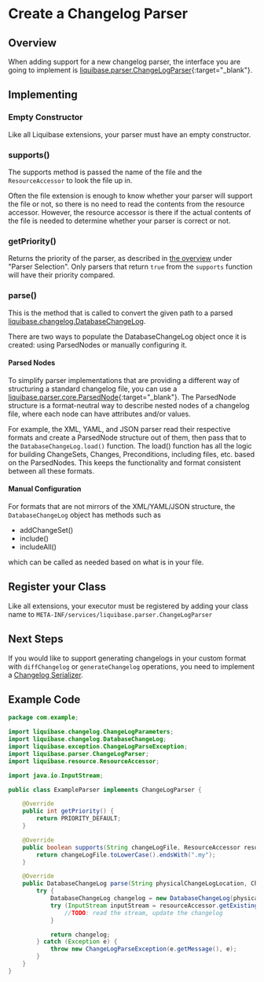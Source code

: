 # Create a Changelog Parser

## Overview

When adding support for a new changelog parser, the interface you are going to implement is [liquibase.parser.ChangeLogParser](https://javadocs.liquibase.com/liquibase-core/liquibase/parser/ChangeLogParser.html){:target="_blank"}.

## Implementing

### Empty Constructor

Like all Liquibase extensions, your parser must have an empty constructor.

### supports()

The supports method is passed the name of the file and the `ResourceAccessor` to look the file up in.  

Often the file extension is enough to know whether your parser will support the file or not, so there is no need to read the contents from the resource accessor.
However, the resource accessor is there if the actual contents of the file is needed to determine whether your parser is correct or not.

### getPriority()

Returns the priority of the parser, as described in [the overview](index.md) under "Parser Selection". 
Only parsers that return `true` from the `supports` function will have their priority compared.

### parse()

This is the method that is called to convert the given path to a parsed [liquibase.changelog.DatabaseChangeLog](https://javadocs.liquibase.com/liquibase-core/liquibase/changelog/DatabaseChangeLog.html).

There are two ways to populate the DatabaseChangeLog object once it is created: using ParsedNodes or manually configuring it.

#### Parsed Nodes

To simplify parser implementations that are providing a different way of structuring a standard changelog file, you can use a [liquibase.parser.core.ParsedNode](https://javadocs.liquibase.com/liquibase-core/liquibase/parser/core/ParsedNode.html){:target="_blank"}.
The ParsedNode structure is a format-neutral way to describe nested nodes of a changelog file, where each node can have attributes and/or values.

For example, the XML, YAML, and JSON parser read their respective formats and create a ParsedNode structure out of them, then pass that to the `DatabaseChangeLog.load()` function.
The load() function has all the logic for building ChangeSets, Changes, Preconditions, including files, etc. based on the ParsedNodes. This keeps the functionality and format consistent between all these formats.

#### Manual Configuration

For formats that are not mirrors of the XML/YAML/JSON structure, the `DatabaseChangeLog` object has methods such as

- addChangeSet()
- include()
- includeAll()

which can be called as needed based on what is in your file.

## Register your Class

Like all extensions, your executor must be registered by adding your class name to `META-INF/services/liquibase.parser.ChangeLogParser`

## Next Steps

If you would like to support generating changelogs in your custom format with `diffChangelog` or `generateChangelog` operations, you need to implement a [Changelog Serializer](serializer.md).


## Example Code

```java
package com.example;

import liquibase.changelog.ChangeLogParameters;
import liquibase.changelog.DatabaseChangeLog;
import liquibase.exception.ChangeLogParseException;
import liquibase.parser.ChangeLogParser;
import liquibase.resource.ResourceAccessor;

import java.io.InputStream;

public class ExampleParser implements ChangeLogParser {

    @Override
    public int getPriority() {
        return PRIORITY_DEFAULT;
    }

    @Override
    public boolean supports(String changeLogFile, ResourceAccessor resourceAccessor) {
        return changeLogFile.toLowerCase().endsWith(".my");
    }

    @Override
    public DatabaseChangeLog parse(String physicalChangeLogLocation, ChangeLogParameters changeLogParameters, ResourceAccessor resourceAccessor) throws ChangeLogParseException {
        try {
            DatabaseChangeLog changelog = new DatabaseChangeLog(physicalChangeLogLocation);
            try (InputStream inputStream = resourceAccessor.getExisting(physicalChangeLogLocation).openInputStream()) {
                //TODO: read the stream, update the changelog
            }

            return changelog;
        } catch (Exception e) {
            throw new ChangeLogParseException(e.getMessage(), e);
        }
    }
}


```